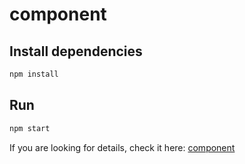 component
============================

## Install dependencies ##

```bash
npm install
```

## Run ##

```bash
npm start
```

If you are looking for details, check it here: [component](https://segmentfault.com/a/1190000004930079)
